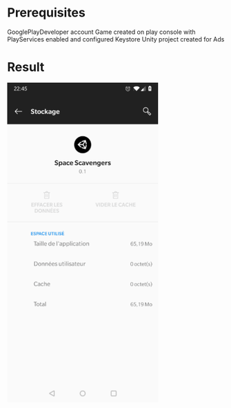 # Prerequisites
GooglePlayDeveloper account
Game created on play console with PlayServices enabled and configured
Keystore
Unity project created for Ads

# Result 
![](Screenshots/result.gif)
